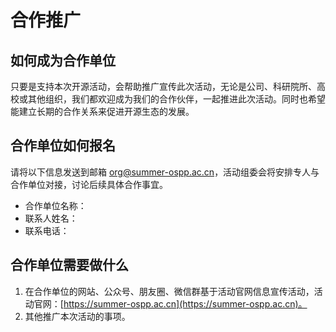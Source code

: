 # 合作推广

## 如何成为合作单位

只要是支持本次开源活动，会帮助推广宣传此次活动，无论是公司、科研院所、高校或其他组织，我们都欢迎成为我们的合作伙伴，一起推进此次活动。同时也希望能建立长期的合作关系来促进开源生态的发展。

## 合作单位如何报名

请将以下信息发送到邮箱 org@summer-ospp.ac.cn，活动组委会将安排专人与合作单位对接，讨论后续具体合作事宜。

- 合作单位名称：
- 联系人姓名：
- 联系电话：

## 合作单位需要做什么

1. 在合作单位的网站、公众号、朋友圈、微信群基于活动官网信息宣传活动，活动官网：[https://summer-ospp.ac.cn](https://summer-ospp.ac.cn)。
2. 其他推广本次活动的事项。
